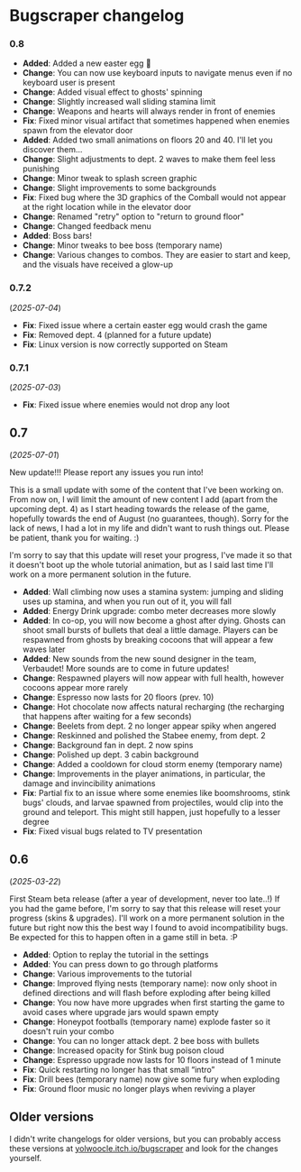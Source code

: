 # Bugscraper changelog

### 0.8

- **Added**: Added a new easter egg 👀 
- **Change**: You can now use keyboard inputs to navigate menus even if no keyboard user is present
- **Change**: Added visual effect to ghosts' spinning
- **Change**: Slightly increased wall sliding stamina limit
- **Change**: Weapons and hearts will always render in front of enemies
- **Fix**: Fixed minor visual artifact that sometimes happened when enemies spawn from the elevator door
- **Added**: Added two small animations on floors 20 and 40. I'll let you discover them... 
- **Change**: Slight adjustments to dept. 2 waves to make them feel less punishing 
- **Change**: Minor tweak to splash screen graphic
- **Change**: Slight improvements to some backgrounds
- **Fix**: Fixed bug where the 3D graphics of the Comball would not appear at the right location while in the elevator door
- **Change**: Renamed "retry" option to "return to ground floor"
- **Change**: Changed feedback menu
- **Added**: Boss bars!
- **Change**: Minor tweaks to bee boss (temporary name)
- **Change**: Various changes to combos. They are easier to start and keep, and the visuals have received a glow-up

### 0.7.2
(*2025-07-04*)

- **Fix**: Fixed issue where a certain easter egg would crash the game
- **Fix**: Removed dept. 4 (planned for a future update) 
- **Fix**: Linux version is now correctly supported on Steam

### 0.7.1
(*2025-07-03*)

- **Fix**: Fixed issue where enemies would not drop any loot

## 0.7
(*2025-07-01*)

New update!!! Please report any issues you run into!

This is a small update with some of the content that I've been working on. From now on, I will limit the amount of new content I add (apart from the upcoming dept. 4) as I start heading towards the release of the game, hopefully towards the end of August (no guarantees, though). Sorry for the lack of news, I had a lot in my life and didn't want to rush things out. Please be patient, thank you for waiting. :)

I'm sorry to say that this update will reset your progress, I've made it so that it doesn't boot up the whole tutorial animation, but as I said last time I'll work on a more permanent solution in the future.

- **Added**: Wall climbing now uses a stamina system: jumping and sliding uses up stamina, and when you run out of it, you will fall 
- **Added**: Energy Drink upgrade: combo meter decreases more slowly
- **Added**: In co-op, you will now become a ghost after dying. Ghosts can shoot small bursts of bullets that deal a little damage. Players can be respawned from ghosts by breaking cocoons that will appear a few waves later
- **Added**: New sounds from the new sound designer in the team, Verbaudet! More sounds are to come in future updates!
- **Change**: Respawned players will now appear with full health, however cocoons appear more rarely  
- **Change**: Espresso now lasts for 20 floors (prev. 10)
- **Change**: Hot chocolate now affects natural recharging (the recharging that happens after waiting for a few seconds)
- **Change**: Beelets from dept. 2 no longer appear spiky when angered
- **Change**: Reskinned and polished the Stabee enemy, from dept. 2
- **Change**: Background fan in dept. 2 now spins 
- **Change**: Polished up dept. 3 cabin background
- **Change**: Added a cooldown for cloud storm enemy (temporary name)
- **Change**: Improvements in the player animations, in particular, the damage and invincibility animations
- **Fix**: Partial fix to an issue where some enemies like boomshrooms, stink bugs' clouds, and larvae spawned from projectiles, would clip into the ground and teleport. This might still happen, just hopefully to a lesser degree
- **Fix**: Fixed visual bugs related to TV presentation

## 0.6 
(*2025-03-22*)

First Steam beta release (after a year of development, never too late..!) If you had the game before, I'm sorry to say that this release will reset your progress (skins & upgrades). I'll work on a more permanent solution in the future but right now this the best way I found to avoid incompatibility bugs. Be expected for this to happen often in a game still in beta. :P

- **Added**: Option to replay the tutorial in the settings 
- **Added**: You can press down to go through platforms
- **Change**: Various improvements to the tutorial
- **Change**: Improved flying nests (temporary name): now only shoot in defined directions and will flash before exploding after being killed
- **Change**: You now have more upgrades when first starting the game to avoid cases where upgrade jars would spawn empty 
- **Change**: Honeypot footballs (temporary name) explode faster so it doesn't ruin your combo
- **Change**: You can no longer attack dept. 2 bee boss with bullets
- **Change**: Increased opacity for Stink bug poison cloud
- **Change**: Espresso upgrade now lasts for 10 floors instead of 1 minute
- **Fix**: Quick restarting no longer has that small “intro”
- **Fix**: Drill bees (temporary name) now give some fury when exploding
- **Fix**: Ground floor music no longer plays when reviving a player 

## Older versions
I didn't write changelogs for older versions, but you can probably access these versions at [yolwoocle.itch.io/bugscraper](https://yolwoocle.itch.io/bugscraper) and look for the changes yourself.